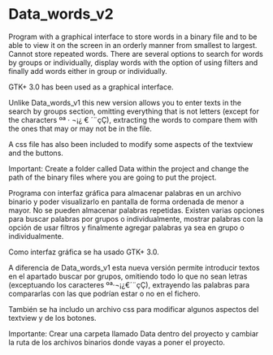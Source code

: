 # Data_words_v2

Program with a graphical interface to store words in a binary file and to be able to view it on the screen in an orderly manner from smallest to largest. Cannot store repeated words.
There are several options to search for words by groups or individually, display words with the option of using filters and finally add words either in group or individually.

GTK+ 3.0 has been used as a graphical interface.

Unlike Data_words_v1 this new version allows you to enter texts in the search by groups section, omitting everything that is not letters (except for the characters ºª · ¬¡¿ € ´¨çÇ),
extracting the words to compare them with the ones that may or may not be in the file.

A css file has also been included to modify some aspects of the textview and the buttons.

Important: Create a folder called Data within the project and change the path of the binary files where you are going to put the project.


Programa con interfaz gráfica para almacenar palabras en un archivo binario y poder visualizarlo en pantalla de forma ordenada de menor a mayor. No se pueden almacenar palabras repetidas.
Existen varias opciones para buscar palabras por grupos o individualmente, mostrar palabras con la opción de usar filtros y finalmente agregar palabras ya sea en grupo o individualmente.

Como interfaz gráfica se ha usado GTK+ 3.0.

A diferencia de Data_words_v1 esta nueva versión permite introducir textos en el apartado buscar por grupos, omitiendo todo lo que no sean letras (exceptuando los caracteres ºª·¬¡¿€´¨çÇ), 
extrayendo las palabras para compararlas con las que podrían estar o no en el fichero.

También se ha includo un archivo css para modificar algunos aspectos del textview y de los botones.

Importante: Crear una carpeta llamado Data dentro del proyecto y cambiar la ruta de los archivos binarios donde vayas a poner el proyecto.